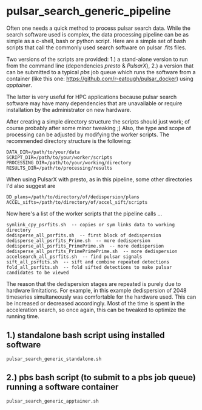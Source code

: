 # pulsar_search_generic_pipeline
Often one needs a quick method to process pulsar search data. While the search software used is complex, the data processing pipeline can be as simple as a c-shell, bash or python script. Here are a simple set of bash scripts that call the commonly used search software on pulsar .fits files. 

Two versions of the scripts are provided: 1.) a stand-alone version to run from the command line (dependencies _presto_ & _PulsarX_), 2.) a version that can be submitted to a typical _pbs_ job queue which runs the software from a container (like this one: https://github.com/r-eatough/pulsar_docker) using _apptainer_. 

The latter is very useful for HPC applications because pulsar search software may have many dependencies that are unavailable or require installation by the administrator on new hardware.  

After creating a simple directory structure the scripts should just work; of course probably after some minor tweaking ;) Also, the type and scope of processing can be adjusted by modifying the worker scripts. The recommended directory structure is the following:

    DATA_DIR=/path/to/your/data
    SCRIPT_DIR=/path/to/your/worker/scripts
    PROCESSING_DIR=/path/to/your/working/directory
    RESULTS_DIR=/path/to/processing/results

When using PulsarX with presto, as in this pipeline, some other directories I'd also suggest are

    DD_plans=/path/to/directory/of/dedispersion/plans
    ACCEL_sifts=/path/to/directory/of/accel_sift/scripts

Now here's a list of the worker scripts that the pipeline calls ...

    symlink_cpy_psrfits.sh  -- copies or sym links data to working directory
    dedisperse_all_psrfits.sh  -- first block of dedispersion
    dedisperse_all_psrfits_Prime.sh  -- more dedispersion
    dedisperse_all_psrfits_PrimePrime.sh  -- more dedispersion
    dedisperse_all_psrfits_PrimePrimePrime.sh  -- more dedispersion
    accelsearch_all_psrfits.sh  -- find pulsar signals 
    sift_all_psrfits.sh  -- sift and combine repeated detections 
    fold_all_psrfits.sh  -- fold sifted detections to make pulsar candidates to be viewed 
    
The reason that the dedispersion stages are repeated is purely due to hardware limitations. For example, in this example dedispersion of 2048 timeseries simultaneously was comfortable for the hardware used. This can be increased or decreased accordingly. Most of the time is spent in the acceleration search, so once again, this can be tweaked to optimize the running time.   

## 1.) standalone bash script using installed software
    pulsar_search_generic_standalone.sh

## 2.) pbs bash script (to submit to a pbs job queue) running a software container
    pulsar_search_generic_apptainer.sh
